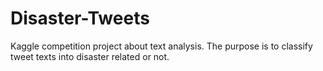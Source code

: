 # Disaster-Tweets

Kaggle competition project about text analysis. 
The purpose is to classify tweet texts into disaster related or not.
